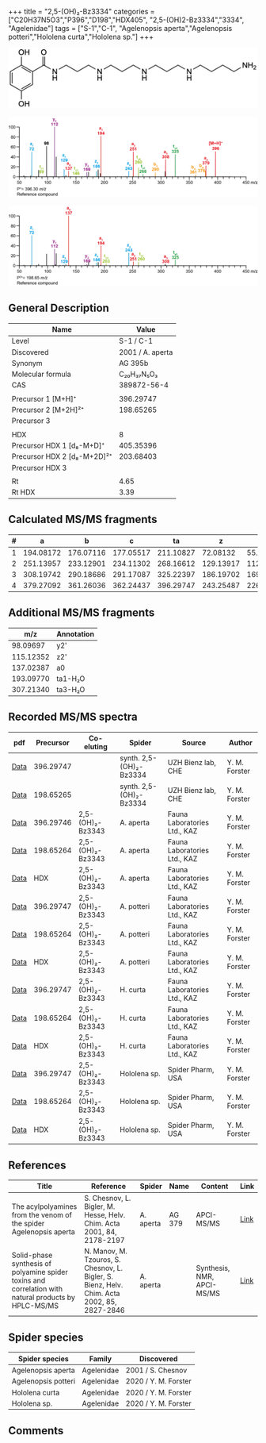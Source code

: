 +++
title = "2,5-(OH)₂-Bz3334"
categories = ["C20H37N5O3","P396","D198","HDX405",
"2,5-(OH)2-Bz3334","3334",
"Agelenidae"]
tags = ["S-1","C-1",
"Agelenopsis aperta","Agelenopsis potteri","Hololena curta","Hololena sp."]
+++

![](/img/2-5-OH2-Bz3334.png)

![](/img_MSMS/396_2-5-OH2-Bz3334.png?classes=border)

![](/img_MSMS/396_2-5-OH2-Bz3334_2.png?classes=border)

## General Description

| Name                        | Value            |
|-----------------------------|------------------|
| Level                       | S-1 / C-1        |
| Discovered                  | 2001 / A. aperta |
| Synonym                     | AG 395b          |
| Molecular formula           | C₂₀H₃₇N₅O₃       |
| CAS                         | 389872-56-4      |
|                             |                  |
| Precursor 1 [M+H]⁺          | 396.29747        |
| Precursor 2 [M+2H]²⁺        | 198.65265        |
| Precursor 3                 |                  |
|                             |                  |
| HDX                         | 8                |
| Precursor HDX 1 [d₈-M+D]⁺   | 405.35396        |
| Precursor HDX 2 [d₈-M+2D]²⁺ | 203.68403        |
| Precursor HDX 3             |                  |
|                             |                  |
| Rt                          | 4.65             |
| Rt HDX                      | 3.39             |

## Calculated MS/MS fragments

| # | a         | b         | c         | ta        | z         | y         | tz        |
|---|-----------|-----------|-----------|-----------|-----------|-----------|-----------|
| 1 | 194.08172 | 176.07116 | 177.05517 | 211.10827 | 72.08132  | 55.05477  | 89.10787  |
| 2 | 251.13957 | 233.12901 | 234.11302 | 268.16612 | 129.13917 | 112.11262 | 146.16572 |
| 3 | 308.19742 | 290.18686 | 291.17087 | 325.22397 | 186.19702 | 169.17047 | 203.22357 |
| 4 | 379.27092 | 361.26036 | 362.24437 | 396.29747 | 243.25487 | 226.22832 | 260.28142 |

## Additional MS/MS fragments

| m/z       | Annotation |
|-----------|------------|
| 98.09697  | y2'        |
| 115.12352 | z2'        |
| 137.02387 | a0         |
| 193.09770 | ta1-H₂O    |
| 307.21340 | ta3-H₂O    |

## Recorded MS/MS spectra

| pdf                                                                | Precursor | Co-eluting       | Spider                  | Source                       | Author        |
|--------------------------------------------------------------------|-----------|------------------|-------------------------|------------------------------|---------------|
| [Data](/pdf/396_2-5-OH2-Bz3334_4-65.pdf)                           | 396.29747 |                  | synth. 2,5-(OH)₂-Bz3334 | UZH Bienz lab, CHE           | Y. M. Forster |
| [Data](/pdf/396_2-5-OH2-Bz3334_4-65_2.pdf)                         | 198.65265 |                  | synth. 2,5-(OH)₂-Bz3334 | UZH Bienz lab, CHE           | Y. M. Forster |
| [Data](/pdf/A-aperta/396_2-5-OH2-Bz3334_2-5-OH2-Bz3343_Aa.pdf)     | 396.29746 | 2,5-(OH)₂-Bz3343 | A. aperta               | Fauna Laboratories Ltd., KAZ | Y. M. Forster |
| [Data](/pdf/A-aperta/396_2-5-OH2-Bz3334_2-5-OH2-Bz3343_Aa_2.pdf)   | 198.65264 | 2,5-(OH)₂-Bz3343 | A. aperta               | Fauna Laboratories Ltd., KAZ | Y. M. Forster |
| [Data](/pdf/A-aperta/396_2-5-OH2-Bz3334_2-5-OH2-Bz3343_Aa_HDX.pdf) | HDX       | 2,5-(OH)₂-Bz3343 | A. aperta               | Fauna Laboratories Ltd., KAZ | Y. M. Forster |
| [Data](/pdf/A-potteri/396_2-5-OH2-Bz3334_2-5-OH2-Bz3343_Ap.pdf) | 396.29747 | 2,5-(OH)₂-Bz3343  | A. potteri | Fauna Laboratories Ltd., KAZ | Y. M. Forster |
| [Data](/pdf/A-potteri/396_2-5-OH2-Bz3334_2-5-OH2-Bz3343_Ap_2.pdf) | 198.65264 | 2,5-(OH)₂-Bz3343  | A. potteri | Fauna Laboratories Ltd., KAZ | Y. M. Forster |
| [Data](/pdf/A-potteri/396_2-5-OH2-Bz3334_2-5-OH2-Bz3343_Ap_HDX.pdf) | HDX | 2,5-(OH)₂-Bz3343  | A. potteri | Fauna Laboratories Ltd., KAZ | Y. M. Forster |
| [Data](/pdf/H-curta/396_2-5-OH2-Bz3334_2-5-OH2-Bz3343_Hc.pdf) | 396.29747 | 2,5-(OH)₂-Bz3343          | H. curta | Fauna Laboratories Ltd., KAZ | Y. M. Forster |
| [Data](/pdf/H-curta/396_2-5-OH2-Bz3334_2-5-OH2-Bz3343_Hc_2.pdf) | 198.65264 | 2,5-(OH)₂-Bz3343          | H. curta | Fauna Laboratories Ltd., KAZ | Y. M. Forster |
| [Data](/pdf/H-curta/396_2-5-OH2-Bz3334_2-5-OH2-Bz3343_Hc_HDX.pdf) | HDX | 2,5-(OH)₂-Bz3343          | H. curta | Fauna Laboratories Ltd., KAZ | Y. M. Forster |
| [Data](/pdf/Hololena-sp/396_2-5-OH2-Bz3334_2-5-OH2-Bz3343_Ho-sp.pdf) | 396.29747 | 2,5-(OH)₂-Bz3343          | Hololena sp. | Spider Pharm, USA | Y. M. Forster |
| [Data](/pdf/Hololena-sp/396_2-5-OH2-Bz3334_2-5-OH2-Bz3343_Ho-sp_2.pdf) | 198.65264 | 2,5-(OH)₂-Bz3343          | Hololena sp. | Spider Pharm, USA | Y. M. Forster |
| [Data](/pdf/Hololena-sp/396_2-5-OH2-Bz3334_2-5-OH2-Bz3343_Ho-sp_HDX.pdf) | HDX | 2,5-(OH)₂-Bz3343          | Hololena sp. | Spider Pharm, USA | Y. M. Forster |

## References

| Title                                                                                                | Reference                                                                                   | Spider    | Name   | Content                    | Link                                              |
|------------------------------------------------------------------------------------------------------|---------------------------------------------------------------------------------------------|-----------|--------|----------------------------|---------------------------------------------------|
| The acylpolyamines from the venom of the spider Agelenopsis aperta                                   | S. Chesnov, L. Bigler, M. Hesse, Helv. Chim. Acta 2001, 84, 2178-2197                       | A. aperta | AG 379 | APCI-MS/MS                 | [Link](https://onlinelibrary.wiley.com/doi/abs/10.1002/1522-2675%2820010815%2984%3A8%3C2178%3A%3AAID-HLCA2178%3E3.0.CO%3B2-N)                                      |
| Solid-phase synthesis of polyamine spider toxins and correlation with natural products by HPLC-MS/MS | N. Manov, M. Tzouros, S. Chesnov, L. Bigler, S. Bienz, Helv. Chim. Acta 2002, 85, 2827-2846 | A. aperta |        | Synthesis, NMR, APCI-MS/MS | [Link](https://onlinelibrary.wiley.com/doi/abs/10.1002/1522-2675%28200209%2985%3A9%3C2827%3A%3AAID-HLCA2827%3E3.0.CO%3B2-5) |

## Spider species

| Spider species     | Family     | Discovered        |
|--------------------|------------|-------------------|
| Agelenopsis aperta | Agelenidae | 2001 / S. Chesnov |
| Agelenopsis potteri | Agelenidae | 2020 / Y. M. Forster |
| Hololena curta | Agelenidae | 2020 / Y. M. Forster |
| Hololena sp. | Agelenidae | 2020 / Y. M. Forster |

## Comments